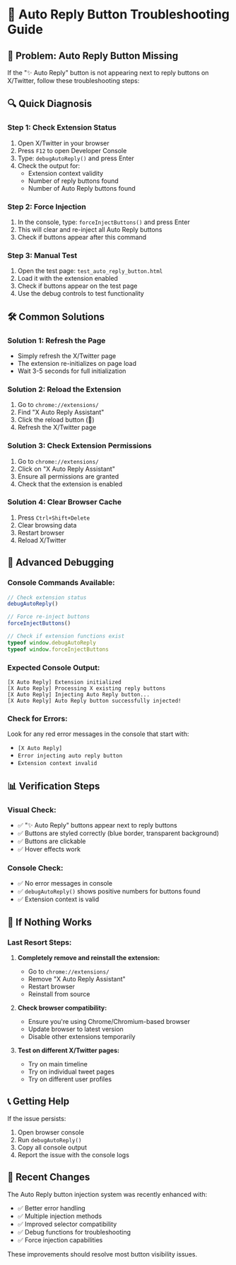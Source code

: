 # 🔧 Auto Reply Button Troubleshooting Guide

## 🚨 Problem: Auto Reply Button Missing

If the "✨ Auto Reply" button is not appearing next to reply buttons on X/Twitter, follow these troubleshooting steps:

## 🔍 Quick Diagnosis

### Step 1: Check Extension Status
1. Open X/Twitter in your browser
2. Press `F12` to open Developer Console
3. Type: `debugAutoReply()` and press Enter
4. Check the output for:
   - Extension context validity
   - Number of reply buttons found
   - Number of Auto Reply buttons found

### Step 2: Force Injection
1. In the console, type: `forceInjectButtons()` and press Enter
2. This will clear and re-inject all Auto Reply buttons
3. Check if buttons appear after this command

### Step 3: Manual Test
1. Open the test page: `test_auto_reply_button.html`
2. Load it with the extension enabled
3. Check if buttons appear on the test page
4. Use the debug controls to test functionality

## 🛠️ Common Solutions

### Solution 1: Refresh the Page
- Simply refresh the X/Twitter page
- The extension re-initializes on page load
- Wait 3-5 seconds for full initialization

### Solution 2: Reload the Extension
1. Go to `chrome://extensions/`
2. Find "X Auto Reply Assistant"
3. Click the reload button (🔄)
4. Refresh the X/Twitter page

### Solution 3: Check Extension Permissions
1. Go to `chrome://extensions/`
2. Click on "X Auto Reply Assistant"
3. Ensure all permissions are granted
4. Check that the extension is enabled

### Solution 4: Clear Browser Cache
1. Press `Ctrl+Shift+Delete`
2. Clear browsing data
3. Restart browser
4. Reload X/Twitter

## 🔧 Advanced Debugging

### Console Commands Available:
```javascript
// Check extension status
debugAutoReply()

// Force re-inject buttons
forceInjectButtons()

// Check if extension functions exist
typeof window.debugAutoReply
typeof window.forceInjectButtons
```

### Expected Console Output:
```
[X Auto Reply] Extension initialized
[X Auto Reply] Processing X existing reply buttons
[X Auto Reply] Injecting Auto Reply button...
[X Auto Reply] Auto Reply button successfully injected!
```

### Check for Errors:
Look for any red error messages in the console that start with:
- `[X Auto Reply]`
- `Error injecting auto reply button`
- `Extension context invalid`

## 📊 Verification Steps

### Visual Check:
- ✅ "✨ Auto Reply" buttons appear next to reply buttons
- ✅ Buttons are styled correctly (blue border, transparent background)
- ✅ Buttons are clickable
- ✅ Hover effects work

### Console Check:
- ✅ No error messages in console
- ✅ `debugAutoReply()` shows positive numbers for buttons found
- ✅ Extension context is valid

## 🚀 If Nothing Works

### Last Resort Steps:
1. **Completely remove and reinstall the extension:**
   - Go to `chrome://extensions/`
   - Remove "X Auto Reply Assistant"
   - Restart browser
   - Reinstall from source

2. **Check browser compatibility:**
   - Ensure you're using Chrome/Chromium-based browser
   - Update browser to latest version
   - Disable other extensions temporarily

3. **Test on different X/Twitter pages:**
   - Try on main timeline
   - Try on individual tweet pages
   - Try on different user profiles

## 📞 Getting Help

If the issue persists:
1. Open browser console
2. Run `debugAutoReply()`
3. Copy all console output
4. Report the issue with the console logs

## 🔄 Recent Changes

The Auto Reply button injection system was recently enhanced with:
- ✅ Better error handling
- ✅ Multiple injection methods
- ✅ Improved selector compatibility
- ✅ Debug functions for troubleshooting
- ✅ Force injection capabilities

These improvements should resolve most button visibility issues.